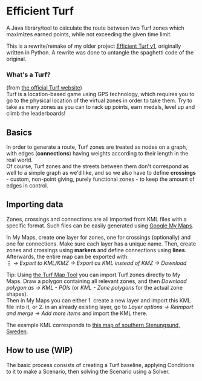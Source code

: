 # Efficient Turf

A Java library/tool to calculate the route between two Turf zones which maximizes earned points, while not exceeding the given time limit.

This is a rewrite/remake of my older project [Efficient Turf v1](https://github.com/icicel/efficient-turf), originally written in Python. A rewrite was done to untangle the spaghetti code of the original.

### What's a Turf?

(from [the official Turf website](https://turfgame.com/))  
Turf is a location-based game using GPS technology, which requires you to go to the physical location of the virtual zones in order to take them. Try to take as many zones as you can to rack up points, earn medals, level up and climb the leaderboards!

## Basics

In order to generate a route, Turf zones are treated as nodes on a graph, with edges (**connections**) having weights according to their length in the real world.  
Of course, Turf zones and the streets between them don't correspond as well to a simple graph as we'd like, and so we also have to define **crossings** - custom, non-point giving, purely functional zones - to keep the amount of edges in control.

## Importing data

Zones, crossings and connections are all imported from KML files with a specific format. Such files can be easily generated using [Google My Maps](https://www.google.com/maps/d/).

In My Maps, create one layer for zones, one for crossings (optionally) and one for connections. Make sure each layer has a unique name. Then, create zones and crossings using **markers** and define connections using **lines**. Afterwards, the entire map can be exported with:  
**⋮** *→ Export to KML/KMZ → Export as KML instead of KMZ → Download*

Tip: Using [the Turf Map Tool](https://turf.urbangeeks.org/) you can import Turf zones directly to My Maps. Draw a polygon containing all relevant zones, and then *Download polygon as → KML - POIs* (or *KML - Zone polygons* for the actual zone shapes).  
Then in My Maps you can either 1. create a new layer and import this KML file into it, or 2. in an already existing layer, go to *Layer options → Reimport and merge → Add more items* and import the KML there.

The example KML corresponds to [this map of southern Stenungsund, Sweden](https://www.google.com/maps/d/u/0/edit?mid=1iv00_Yvkj4J3LrPsgByOfHsf2090pNg).

## How to use (WIP)

The basic process consists of creating a Turf baseline, applying Conditions to it to make a Scenario, then solving the Scenario using a Solver.

